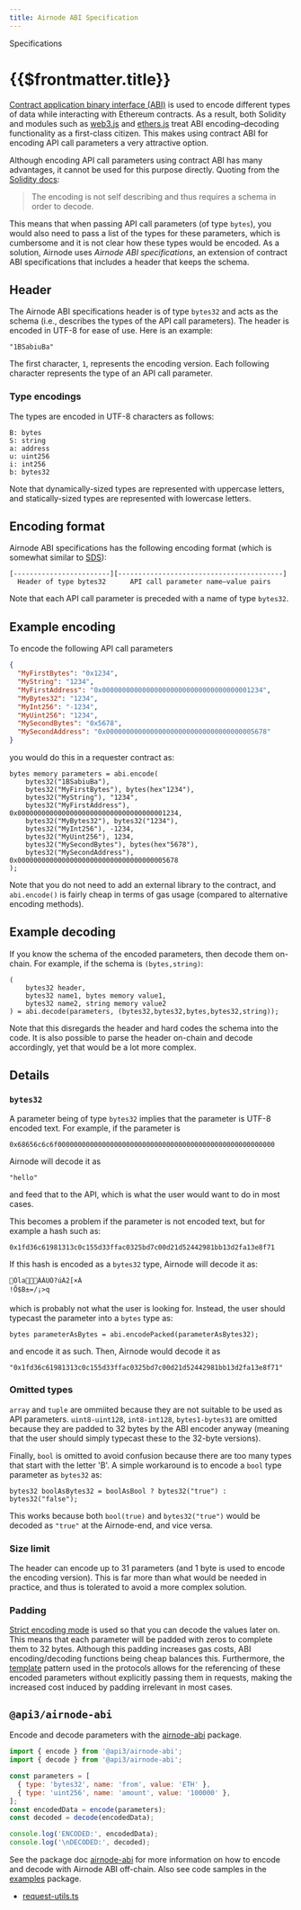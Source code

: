 ```yaml
---
title: Airnode ABI Specification
---
```


<TitleSpan>Specifications</TitleSpan>

# {{$frontmatter.title}}

<TocHeader /> <TOC class="table-of-contents" :include-level="[2,4]" />

[Contract application binary interface (ABI)](https://docs.soliditylang.org/en/v0.6.12/abi-spec.html)
is used to encode different types of data while interacting with Ethereum
contracts. As a result, both Solidity and modules such as
[web3.js](https://web3js.readthedocs.io/) and
[ethers.js](https://docs.ethers.io/) treat ABI encoding–decoding functionality
as a first-class citizen. This makes using contract ABI for encoding API call
parameters a very attractive option.

Although encoding API call parameters using contract ABI has many advantages, it
cannot be used for this purpose directly. Quoting from the
[Solidity docs](https://docs.soliditylang.org/en/v0.6.12/abi-spec.html):

> The encoding is not self describing and thus requires a schema in order to
> decode.

This means that when passing API call parameters (of type `bytes`), you would
also need to pass a list of the types for these parameters, which is cumbersome
and it is not clear how these types would be encoded. As a solution, Airnode
uses _Airnode ABI specifications_, an extension of contract ABI specifications
that includes a header that keeps the schema.

## Header

The Airnode ABI specifications header is of type `bytes32` and acts as the
schema (i.e., describes the types of the API call parameters). The header is
encoded in UTF-8 for ease of use. Here is an example:

```
"1BSabiuBa"
```

The first character, `1`, represents the encoding version. Each following
character represents the type of an API call parameter.

### Type encodings

The types are encoded in UTF-8 characters as follows:

```
B: bytes
S: string
a: address
u: uint256
i: int256
b: bytes32
```

Note that dynamically-sized types are represented with uppercase letters, and
statically-sized types are represented with lowercase letters.

## Encoding format

Airnode ABI specifications has the following encoding format (which is somewhat
similar to [SDS](https://github.com/antirez/sds)):

```
[------------------------][-----------------------------------------]
  Header of type bytes32      API call parameter name–value pairs
```

Note that each API call parameter is preceded with a name of type `bytes32`.

## Example encoding

To encode the following API call parameters

```json
{
  "MyFirstBytes": "0x1234",
  "MyString": "1234",
  "MyFirstAddress": "0x0000000000000000000000000000000000001234",
  "MyBytes32": "1234",
  "MyInt256": "-1234",
  "MyUint256": "1234",
  "MySecondBytes": "0x5678",
  "MySecondAddress": "0x0000000000000000000000000000000000005678"
}
```

you would do this in a requester contract as:

```solidity
bytes memory parameters = abi.encode(
    bytes32("1BSabiuBa"),
    bytes32("MyFirstBytes"), bytes(hex"1234"),
    bytes32("MyString"), "1234",
    bytes32("MyFirstAddress"), 0x0000000000000000000000000000000000001234,
    bytes32("MyBytes32"), bytes32("1234"),
    bytes32("MyInt256"), -1234,
    bytes32("MyUint256"), 1234,
    bytes32("MySecondBytes"), bytes(hex"5678"),
    bytes32("MySecondAddress"), 0x0000000000000000000000000000000000005678
);
```

Note that you do not need to add an external library to the contract, and
`abi.encode()` is fairly cheap in terms of gas usage (compared to alternative
encoding methods).

## Example decoding

If you know the schema of the encoded parameters, then decode them on-chain. For
example, if the schema is `(bytes,string)`:

```solidity
(
    bytes32 header,
    bytes32 name1, bytes memory value1,
    bytes32 name2, string memory value2
) = abi.decode(parameters, (bytes32,bytes32,bytes,bytes32,string));
```

Note that this disregards the header and hard codes the schema into the code. It
is also possible to parse the header on-chain and decode accordingly, yet that
would be a lot more complex.

## Details

### `bytes32`

A parameter being of type `bytes32` implies that the parameter is UTF-8 encoded
text. For example, if the parameter is

```
0x68656c6c6f000000000000000000000000000000000000000000000000000000
```

Airnode will decode it as

```
"hello"
```

and feed that to the API, which is what the user would want to do in most cases.

This becomes a problem if the parameter is not encoded text, but for example a
hash such as:

```
0x1fd36c61981313c0c155d33ffac0325bd7c00d21d52442981bb13d2fa13e8f71
```

If this hash is encoded as a `bytes32` type, Airnode will decode it as:

```
ÓlaÀÁUÓ?úÀ2[×À
!Õ$B±=/¡>q
```

which is probably not what the user is looking for. Instead, the user should
typecast the parameter into a `bytes` type as:

```solidity
bytes parameterAsBytes = abi.encodePacked(parameterAsBytes32);
```

and encode it as such. Then, Airnode would decode it as

```
"0x1fd36c61981313c0c155d33ffac0325bd7c00d21d52442981bb13d2fa13e8f71"
```

### Omitted types

`array` and `tuple` are ommiited because they are not suitable to be used as API
parameters. `uint8-uint128`, `int8-int128`, `bytes1-bytes31` are omitted because
they are padded to 32 bytes by the ABI encoder anyway (meaning that the user
should simply typecast these to the 32-byte versions).

Finally, `bool` is omitted to avoid confusion because there are too many types
that start with the letter 'B'. A simple workaround is to encode a `bool` type
parameter as `bytes32` as:

```solidity
bytes32 boolAsBytes32 = boolAsBool ? bytes32("true") : bytes32("false");
```

This works because both `bool(true)` and `bytes32("true")` would be decoded as
`"true"` at the Airnode-end, and vice versa.

### Size limit

The header can encode up to 31 parameters (and 1 byte is used to encode the
encoding version). This is far more than what would be needed in practice, and
thus is tolerated to avoid a more complex solution.

### Padding

[Strict encoding mode](https://docs.soliditylang.org/en/v0.6.12/abi-spec.html#strict-encoding-mode)
is used so that you can decode the values later on. This means that each
parameter will be padded with zeros to complete them to 32 bytes. Although this
padding increases gas costs, ABI encoding/decoding functions being cheap
balances this. Furthermore, the [template](../../concepts/template.md) pattern
used in the protocols allows for the referencing of these encoded parameters
without explicitly passing them in requests, making the increased cost induced
by padding irrelevant in most cases.

## `@api3/airnode-abi`

Encode and decode parameters with the [airnode-abi](../packages/airnode-abi.md)
package.

```js
import { encode } from '@api3/airnode-abi';
import { decode } from '@api3/airnode-abi';

const parameters = [
  { type: 'bytes32', name: 'from', value: 'ETH' },
  { type: 'uint256', name: 'amount', value: '100000' },
];
const encodedData = encode(parameters);
const decoded = decode(encodedData);

console.log('ENCODED:', encodedData);
console.log('\nDECODED:', decoded);
```

See the package doc [airnode-abi](../packages/airnode-abi.md) for more
information on how to encode and decode with Airnode ABI off-chain. Also see
code samples in the
[examples](https://github.com/api3dao/airnode/tree/v0.3/packages/airnode-examples)
package.

- [request-utils.ts](https://github.com/api3dao/airnode/blob/v0.3/packages/airnode-examples/integrations/coingecko/request-utils.ts#L8)

